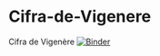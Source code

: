 # Cifra-de-Vigenere
Cifra de Vigenère
[![Binder](https://mybinder.org/badge_logo.svg)](https://mybinder.org/v2/gh/EsGod/Cifra-de-Vigenere/main)
